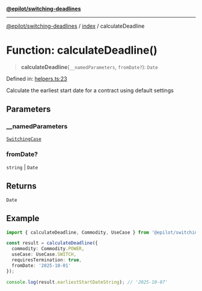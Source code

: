 [**@epilot/switching-deadlines**](../../README.md)

***

[@epilot/switching-deadlines](../../modules.md) / [index](../README.md) / calculateDeadline

# Function: calculateDeadline()

> **calculateDeadline**(`__namedParameters`, `fromDate?`): `Date`

Defined in: [helpers.ts:23](https://github.com/epilot-dev/switching-deadlines/blob/399b2cc39d63ef20d5c31e06d92ee448511e691c/src/helpers.ts#L23)

Calculate the earliest start date for a contract using default settings

## Parameters

### \_\_namedParameters

[`SwitchingCase`](../interfaces/SwitchingCase.md)

### fromDate?

`string` | `Date`

## Returns

`Date`

## Example

```typescript
import { calculateDeadline, Commodity, UseCase } from '@epilot/switching-deadlines';

const result = calculateDeadline({
  commodity: Commodity.POWER,
  useCase: UseCase.SWITCH,
  requiresTermination: true,
  fromDate: '2025-10-01'
});

console.log(result.earliestStartDateString); // '2025-10-07'
```
